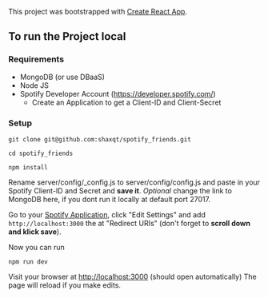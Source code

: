 This project was bootstrapped with [Create React App](https://github.com/facebook/create-react-app).

## To run the Project local
### Requirements
- MongoDB (or use DBaaS)
- Node JS
- Spotify Developer Account (https://developer.spotify.com/)
  - Create an Application to get a Client-ID and Client-Secret
### Setup
```
git clone git@github.com:shaxqt/spotify_friends.git
```
```
cd spotify_friends
```
```
npm install
```
Rename server/config/_config.js to server/config/config.js and paste in your Spotify Client-ID and Secret and **save it**.
*Optional* change the link to MongoDB here, if you dont run it locally at default port 27017.

Go to your [Spotify Application](https://developer.spotify.com/dashboard/applications), click "Edit Settings" and add `http://localhost:3000` the at "Redirect URIs" (don't forget to **scroll down and klick save**).

Now you can run 
```
npm run dev
```
Visit your browser at [http://localhost:3000](http://localhost:3000) (should open automatically)
The page will reload if you make edits.<br>


